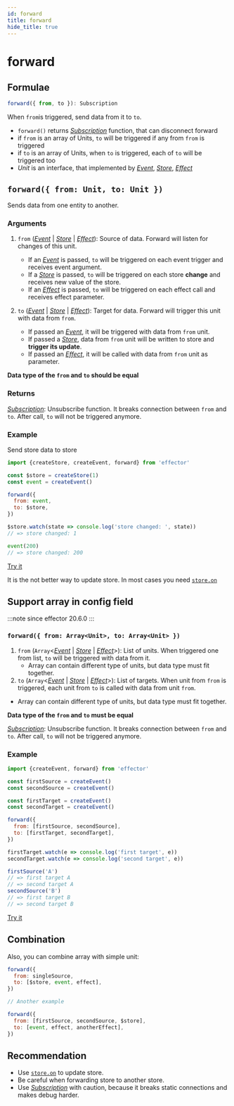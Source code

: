 ```yaml
---
id: forward
title: forward
hide_title: true
---
```


# forward

## Formulae

```ts
forward({ from, to }): Subscription
```

When `from`is triggered, send data from it to `to`.

- `forward()` returns [_Subscription_] function, that can disconnect forward
- if `from` is an array of Units, `to` will be triggered if any from `from` is triggered
- if `to` is an array of Units, when `to` is triggered, each of `to` will be triggered too
- _Unit_ is an interface, that implemented by [_Event_], [_Store_], [_Effect_]

## `forward({ from: Unit, to: Unit })`

Sends data from one entity to another.

### Arguments

1. `from` ([_Event_] | [_Store_] | [_Effect_]): Source of data. Forward will listen for changes of this unit.

   - If an [_Event_] is passed, `to` will be triggered on each event trigger and receives event argument.
   - If a [_Store_] is passed, `to` will be triggered on each store **change** and receives new value of the store.
   - If an [_Effect_] is passed, `to` will be triggered on each effect call and receives effect parameter.

2. `to` ([_Event_] | [_Store_] | [_Effect_]): Target for data. Forward will trigger this unit with data from `from`.

   - If passed an [_Event_], it will be triggered with data from `from` unit.
   - If passed a [_Store_], data from `from` unit will be written to store and **trigger its update**.
   - If passed an [_Effect_], it will be called with data from `from` unit as parameter.

**Data type of the `from` and `to` should be equal**

### Returns

[_Subscription_]: Unsubscribe function. It breaks connection between `from` and `to`. After call, `to` will not be triggered anymore.

### Example

Send store data to store

```js
import {createStore, createEvent, forward} from 'effector'

const $store = createStore(1)
const event = createEvent()

forward({
  from: event,
  to: $store,
})

$store.watch(state => console.log('store changed: ', state))
// => store changed: 1

event(200)
// => store changed: 200
```

[Try it](https://share.effector.dev/UeJbgRG9)

It is the not better way to update store. In most cases you need [`store.on`](https://effector.now.sh/docs/api/effector/store#ontrigger-handler)

## Support array in config field

:::note since
effector 20.6.0
:::
### `forward({ from: Array<Unit>, to: Array<Unit> })`

1. `from` (`Array`<[_Event_] | [_Store_] | [_Effect_]>): List of units. When triggered one from list, `to` will be triggered with data from it.
   - Array can contain different type of units, but data type must fit together.
2. `to` (`Array`<[_Event_] | [_Store_] | [_Effect_]>): List of targets. When unit from `from` is triggered, each unit from `to` is called with data from unit `from`.

- Array can contain different type of units, but data type must fit together.

**Data type of the `from` and `to` must be equal**

[_Subscription_]: Unsubscribe function. It breaks connection between `from` and `to`. After call, `to` will not be triggered anymore.

### Example

```js
import {createEvent, forward} from 'effector'

const firstSource = createEvent()
const secondSource = createEvent()

const firstTarget = createEvent()
const secondTarget = createEvent()

forward({
  from: [firstSource, secondSource],
  to: [firstTarget, secondTarget],
})

firstTarget.watch(e => console.log('first target', e))
secondTarget.watch(e => console.log('second target', e))

firstSource('A')
// => first target A
// => second target A
secondSource('B')
// => first target B
// => second target B
```

[Try it](https://share.effector.dev/8aVpg8nU)

## Combination

Also, you can combine array with simple unit:

```js
forward({
  from: singleSource,
  to: [$store, event, effect],
})

// Another example

forward({
  from: [firstSource, secondSource, $store],
  to: [event, effect, anotherEffect],
})
```

## Recommendation

- Use [`store.on`](https://effector.now.sh/docs/api/effector/store#ontrigger-handler) to update store.
- Be careful when forwarding store to another store.
- Use [_Subscription_] with caution, because it breaks static connections and makes debug harder.

[_effect_]: Effect.md
[_store_]: Store.md
[_event_]: Event.md
[_subscription_]: ../../glossary.md#subscription
